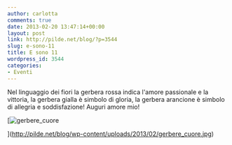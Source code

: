 ```yaml
---
author: carlotta
comments: true
date: 2013-02-20 13:47:14+00:00
layout: post
link: http://pilde.net/blog/?p=3544
slug: e-sono-11
title: E sono 11
wordpress_id: 3544
categories:
- Eventi
---
```


Nel linguaggio dei fiori la gerbera rossa indica l'amore passionale e la vittoria, la gerbera gialla è simbolo di gloria, la gerbera arancione è simbolo di allegria e soddisfazione! Auguri amore mio!

[![gerbere_cuore](http://pilde.net/blog/wp-content/uploads/2013/02/gerbere_cuore.jpg)


](http://pilde.net/blog/wp-content/uploads/2013/02/gerbere_cuore.jpg)



